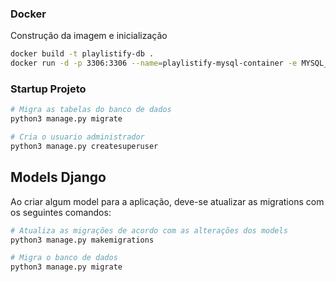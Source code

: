 ### Docker
Construção da imagem e inicialização

```bash
docker build -t playlistify-db .
docker run -d -p 3306:3306 --name=playlistify-mysql-container -e MYSQL_ROOT_PASSWORD=password -e MYSQL_DATABASE=playlistify_database playlistify-db
```


### Startup Projeto

```bash
# Migra as tabelas do banco de dados
python3 manage.py migrate

# Cria o usuario administrador
python3 manage.py createsuperuser
```

## Models Django
Ao criar algum model para a aplicação, deve-se atualizar as migrations com os seguintes comandos:

```bash
# Atualiza as migrações de acordo com as alterações dos models
python3 manage.py makemigrations

# Migra o banco de dados
python3 manage.py migrate